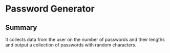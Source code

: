 # Password Generator

## Summary
It collects data from the user on the number of passwords and their lengths and output a collection of passwords with random characters.